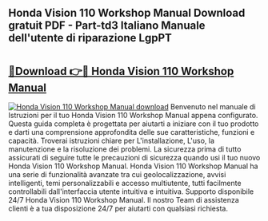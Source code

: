 ## Honda Vision 110 Workshop Manual Download gratuit PDF - Part-td3 Italiano Manuale dell'utente di riparazione LgpPT

# <h2><a href="http://dfaylpp.blite.top/?on=Honda+Vision+110+Workshop+Manual">🔗Download 👉🔴 Honda Vision 110 Workshop Manual</a></h2>

[![Honda Vision 110 Workshop Manual download](https://i.imgur.com/lujVjoI.png)](http://dfaylpp.blite.top/?on=Honda+Vision+110+Workshop+Manual)
Benvenuto nel manuale di Istruzioni per il tuo Honda Vision 110 Workshop Manual appena configurato. Questa guida completa è progettata per aiutarti a iniziare con il tuo prodotto e darti una comprensione approfondita delle sue caratteristiche, funzioni e capacità. Troverai istruzioni chiare per L'installazione, L'uso, la manutenzione e la risoluzione dei problemi. La sicurezza prima di tutto assicurati di seguire tutte le precauzioni di sicurezza quando usi il tuo nuovo Honda Vision 110 Workshop Manual. Honda Vision 110 Workshop Manual ha una serie di funzionalità avanzate tra cui geolocalizzazione, avvisi intelligenti, temi personalizzabili e accesso multiutente, tutti facilmente controllabili dall'interfaccia utente intuitiva e intuitiva. Supporto disponibile 24/7 Honda Vision 110 Workshop Manual. Il nostro Team di assistenza clienti è a tua disposizione 24/7 per aiutarti con qualsiasi richiesta.
